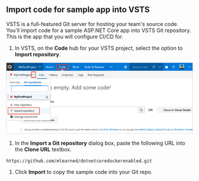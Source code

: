 ## Import code for sample app into VSTS

VSTS is a full-featured Git server for hosting your team's source code. You'll import code for a sample ASP.NET Core app into VSTS Git repository. This is the app that you will configure CI/CD for.

<!--
> [!NOTE]
> If you already have an ASP.NET Core application checked into your VSTS Git repository, you can use that for this quickstart, so long as your app does not depend on a database.
-->

1. In VSTS, on the **Code** hub for your VSTS project, select the option to **Import repository**.

 ![import repository menu item](../../build-release/apps/aspnet/ci/_shared/_img/import-repository-menu-item.png)

1. In the **Import a Git repository** dialog box, paste the following URL into the **Clone URL** textbox.

  ```
  https://github.com/mlearned/dotnetcoredockerenabled.git
  ```

1. Click **Import** to copy the sample code into your Git repo.
